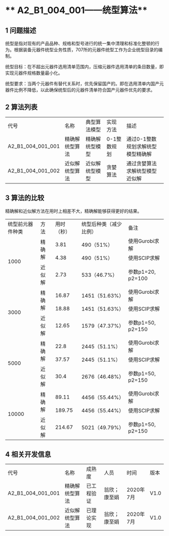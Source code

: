 # ** A2_B1_004_001——统型算法**

## **1 问题描述**
统型是指对现有的产品品种、规格和型号进行的统一集中清理和标准化整顿的行为。根据装备元器件统型业务性质，707所的元器件统型工作为企业统型目录的编制。

统型目标：在不超出元器件选用清单范围内，压缩元器件选用清单的条目数量，即实现元器件规格数量最小化。

统型要求：当两个元器件有替代关系时，优先保留国产的。即在选用清单内国产元器件比例不降低，以此确保统型后的元器件清单符合国产元器件优先的要求。

## **2 算法列表**
<table>
   <tr>
      <td>代号</td>
      <td>名称</td>
      <td>典型算法模型</td>
      <td>实现方法</td>
      <td>描述</td>
   </tr>
   <tr>
      <td>A2_B1_004_001_001</td>
      <td>精确解统型算法</td>
      <td>精确解统型模型</td>
      <td>0-1整数规划</td>
      <td>通过0-1整数规划求解统型模型精确解</td>
   </tr>
   <tr>
      <td>A2_B1_004_001_002</td>
      <td>近似解统型算法</td>
      <td>近似解统型模型</td>
      <td>贪婪算法</td>
      <td>通过贪婪算法求解统型模型近似解</td>
   </tr>
</table>


## **3 算法的比较**
精确解和近似解方法在用时上相差不大，精确解能够获得更好的结果。

<table>
   <tr>
      <td>统型前元器件种类</td>
      <td>方法</td>
      <td>用时（秒）</td>
      <td>统型后种类（减少比例）</td>
      <td>备注</td>
   </tr>
   <tr>
      <td rowspan="3">1000</td>
      <td rowspan="2">精确解</td>
      <td>3.81</td>
      <td>490（51%）</td>
      <td>使用Gurobi求解</td>
   </tr>
   <tr>
      <td>4.38</td>
      <td>490（51%）</td>
      <td>使用SCIP求解</td>
   </tr>
   <tr>
      <td>近似解</td>
      <td>2.73</td>
      <td>533（46.7%）</td>
      <td>参数p1=20, p2=100</td>
   </tr>
   <tr>
      <td rowspan="3">3000</td>
      <td rowspan="2">精确解</td>
      <td>16.87</td>
      <td>1451（51.63%）</td>
      <td>使用Gurobi求解</td>
   </tr>
   <tr>
      <td>18.88</td>
      <td>1451（51.63%）</td>
      <td>使用SCIP求解</td>
   </tr>
   <tr>
      <td>近似解</td>
      <td>12.65</td>
      <td>1579（47.37%）</td>
      <td>参数p1=50, p2=150</td>
   </tr>
   <tr>
      <td rowspan="3">5000</td>
      <td rowspan="2">精确解</td>
      <td>22.8</td>
      <td>2445（51.1%）</td>
      <td>使用Gurobi求解</td>
   </tr>
   <tr>
      <td>37.57</td>
      <td>2445（51.1%）</td>
      <td>使用SCIP求解</td>
   </tr>
   <tr>
      <td>近似解</td>
      <td>30.4</td>
      <td>2676（46.48%）</td>
      <td>参数p1=50, p2=150</td>
   </tr>
   <tr>
      <td rowspan="3">10000</td>
      <td rowspan="2">精确解</td>
      <td>89.11</td>
      <td>4456（55.44%）</td>
      <td>使用Gurobi求解</td>
   </tr>
   <tr>
      <td>189.75</td>
      <td>4456（55.44%）</td>
      <td>使用SCIP求解</td>
   </tr>
   <tr>
      <td>近似解</td>
      <td>214.67</td>
      <td>5021（49.79%）</td>
      <td>参数p1=50, p2=150</td>
   </tr>
</table>

## **4 相关开发信息**
<table>
   <tr>
      <td>代号</td>
      <td>名称</td>
      <td>成熟度</td>
      <td>人员</td>
      <td>时间</td>
      <td>版本</td>
   </tr>
   <tr>
      <td>A2_B1_004_001_001</td>
      <td>精确解统型算法</td>
      <td>已工程验证</td>
      <td>翁欣；康至娟</td>
      <td>2020年7月</td>
      <td>V1.0</td>
   </tr>
   <tr>
      <td>A2_B1_004_001_002</td>
      <td>近似解统型算法</td>
      <td>已理论实现</td>
      <td>翁欣；康至娟</td>
      <td>2020年7月</td>
      <td>V1.0</td>
   </tr>
</table>

